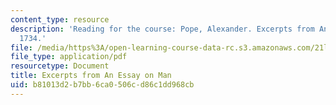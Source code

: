 ```yaml
---
content_type: resource
description: 'Reading for the course: Pope, Alexander. Excerpts from An Essay on Man,
  1734.'
file: /media/https%3A/open-learning-course-data-rc.s3.amazonaws.com/21l-017-the-art-of-the-probable-literature-and-probability-spring-2008/b81013d2b7bb6ca0506cd86c1dd968cb_pope_man.pdf
file_type: application/pdf
resourcetype: Document
title: Excerpts from An Essay on Man
uid: b81013d2-b7bb-6ca0-506c-d86c1dd968cb
---
```

